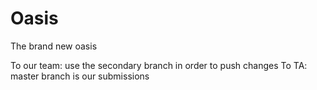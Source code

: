 # Oasis
The brand new oasis

To our team: use the secondary branch in order to push changes
To TA: master branch is our submissions
